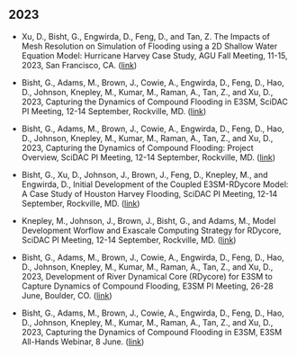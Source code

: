 
## **2023**

- Xu, D., Bisht, G., Engwirda, D., Feng, D., and Tan, Z. The Impacts of Mesh Resolution on Simulation of Flooding using a 2D Shallow Water Equation Model: Hurricane Harvey Case Study, AGU Fall Meeting, 11-15, 2023, San Francisco, CA. ([link](https://www.dropbox.com/scl/fi/ao20pnlvseok2t0n0xzsx/Xu_Harvey_Flooding_Poster_AGU_2023.pdf?rlkey=1te223vy5zhj6fh8s0zwv1cwn&dl=0))

- Bisht, G., Adams, M., Brown, J., Cowie, A., Engwirda, D., Feng, D., Hao, D., Johnson, Knepley, M., Kumar, M., Raman, A., Tan, Z., and Xu, D., 2023, Capturing the Dynamics of Compound Flooding in E3SM, SciDAC PI Meeting, 12-14 September, Rockville, MD. ([link](https://www.dropbox.com/scl/fi/hgqy32zmfyokf6u9a5gov/RDycore_2023_09_SciDAC_PI_Meeting_Presentation.pdf?rlkey=7qskk1edhu1d1piin434c4ee2&dl=0))

- Bisht, G., Adams, M., Brown, J., Cowie, A., Engwirda, D., Feng, D., Hao, D., Johnson, Knepley, M., Kumar, M., Raman, A., Tan, Z., and Xu, D., 2023, Capturing the Dynamics of Compound Flooding: Project Overview, SciDAC PI Meeting, 12-14 September, Rockville, MD. ([link](https://www.dropbox.com/scl/fi/51y6u381migq3hvdmxse1/BishtGautam_BER_Poster_1.pdf?rlkey=o1k11ky26ew5rktxpive9uhet&dl=0))

- Bisht, G., Xu, D., Johnson, J., Brown, J., Feng, D., Knepley, M., and Engwirda, D., Initial Development of the Coupled E3SM-RDycore Model: A Case Study of Houston Harvey Flooding, SciDAC PI Meeting, 12-14 September, Rockville, MD. ([link](https://www.dropbox.com/scl/fi/t2raox8po93ivzbl04ppi/BishtGautam_BER_Poster_2.pdf?rlkey=og4tg68nryjl1z9kc2h9nymj2&dl=0))

- Knepley, M., Johnson, J., Brown, J., Bisht, G., and Adams, M., Model Development Worflow and Exascale Computing Strategy for RDycore, SciDAC PI Meeting, 12-14 September, Rockville, MD. ([link](https://www.dropbox.com/scl/fi/0e9zpnfbmzr2knwse3oep/BishtGautam_BER_Poster_3.pdf?rlkey=nclpwz7nlbyq5r317q7w15ajx&dl=0))

- Bisht, G., Adams, M., Brown, J., Cowie, A., Engwirda, D., Feng, D., Hao, D., Johnson, Knepley, M., Kumar, M., Raman, A., Tan, Z., and Xu, D., 2023, Development of River Dynamical Core (RDycore) for E3SM to Capture Dynamics of Compound Flooding, E3SM PI Meeting, 26-28 June, Boulder, CO. ([link](https://www.dropbox.com/scl/fi/lz8r6gc4dsu3e2uw70c33/RDycore-2023-06-E3SM-All-Hands-Poster.pdf?rlkey=sxarc607myzlam720wg1uathg&dl=0))

- Bisht, G., Adams, M., Brown, J., Cowie, A., Engwirda, D., Feng, D., Hao, D., Johnson, Knepley, M., Kumar, M., Raman, A., Tan, Z., and Xu, D., 2023, Capturing the Dynamics of Compound Flooding in E3SM, E3SM All-Hands Webinar, 8 June. ([link](https://www.dropbox.com/scl/fi/z4qh4nzz938h7bh8fa29e/2023_06_E3SM_Webinar.pdf?rlkey=srufuamw5camdx3kspzazgem3&dl=0))

